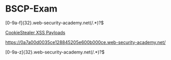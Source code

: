 # BSCP-Exam

[0-9a-f]{32}\.web-security-academy\.net(/.*)?$

<a href="https://github.com/botesjuan/Burp-Suite-Certified-Practitioner-Exam-Study/blob/5cbfeb2a11577ad62a31f72635a000bf5dcce293/payloads/CookieStealer-Payloads.md">CookieStealer XSS Payloads</a>



https://0a7a00d0035ce128845205e600b000ce.web-security-academy.net/


[0-9a-z]{32}\.web-security-academy\.net(/.*)?$



